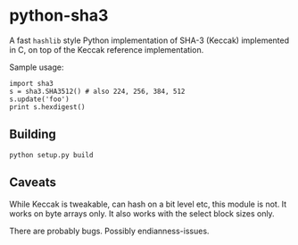 # python-sha3

A fast `hashlib` style Python implementation of SHA-3 (Keccak)
implemented in C, on top of the Keccak reference implementation.

Sample usage:

    import sha3
    s = sha3.SHA3512() # also 224, 256, 384, 512
    s.update('foo')
    print s.hexdigest()

## Building

    python setup.py build

## Caveats

While Keccak is tweakable, can hash on a bit level etc, this module is
not. It works on byte arrays only. It also works with the select block
sizes only.

There are probably bugs. Possibly endianness-issues.
